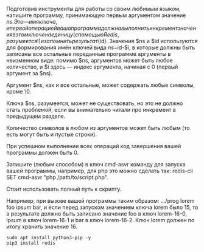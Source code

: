 Подготовив инструменты для работы со своим любимым языком, напишите программу, принимающую первым аргументом значение $ns. Это — имя ключа, и первой операцией ваша программа должна выполнить инкремент значения в этом ключе на единицу (с помощью Redis, разумеется!) и запомнить результат ($id). Значения $ns и $id используются для формирования имён ключей вида $ns-$id-$i, в которые должны быть записаны все остальные переданные программе аргументы в неизменном виде: помимо $ns, аргументов может быть любое количество, и $i здесь — индекс аргумента, начиная с 0 (первый аргумент за $ns).

Аргумент $ns, как и все остальные, может содержать любые символы, кроме \0.

Ключа $ns, разумеется, может не существовать, но это не должно стать проблемой, если вы внимательно читали про инкремент в предыдущем разделе.

Количество символов в любом из аргументов может быть любым (то есть могут быть и пустые строки).

При успешном выполнении всех операций код завершения вашей программы должен быть 0.

Запишите (любым способом) в ключ cmd-asvr команду для запуска вашей программы, например, для php это можно сделать так: redis-cli SET cmd-asvr "php /path/to/script.php".

Стоит использовать полный путь к скрипту.

Например, при вызове вашей программы таким образом: .../prog lorem foo ipsum bar, и если перед запуском значением ключа lorem было 15, то в результате должно быть записано значение foo в ключ lorem-16-0, ipsum в ключ lorem-16-1 и bar в ключ lorem-16-2. Ключ lorem должен по итогу хранить значение 16.


```
sudo apt install python3-pip -y
pip3 install redis
```
